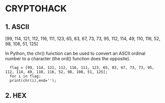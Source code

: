 # CRYPTOHACK

## 1. ASCII

 [99, 114, 121, 112, 116, 111, 123, 65, 83, 67, 73, 73, 95, 112, 114, 49, 110, 116, 52, 98, 108, 51, 125]
 
 In Python, the chr() function can be used to convert an ASCII ordinal number to a character (the ord() function does the opposite).
 
      flag = [99, 114, 121, 112, 116, 111, 123, 65, 83, 67, 73, 73, 95, 112, 114, 49, 110, 116, 52, 98, 108, 51, 125];
      for i in flag:
      print(chr(i),end='');


## 2. HEX

